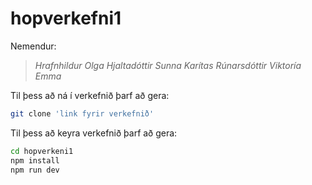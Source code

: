 # hopverkefni1

Nemendur:
> *Hrafnhildur Olga Hjaltadóttir
>Sunna Karítas Rúnarsdóttir
>Viktoría Emma*

Til þess að ná í verkefnið þarf að gera:

```sh
git clone 'link fyrir verkefnið'
```

Til þess að keyra verkefnið þarf að gera:

```sh
cd hopverkeni1
npm install
npm run dev
```


